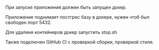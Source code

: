 При запуске приложения должен быть запущен докер.


Приложение поднимает постгрес базу в докере, нужен чтоб был свободен порт 5432.


Для удаленя контейнеров докер запустить stop.sh


Также подключен GitHub CI с проверкой сборки, проверкой стиля.
